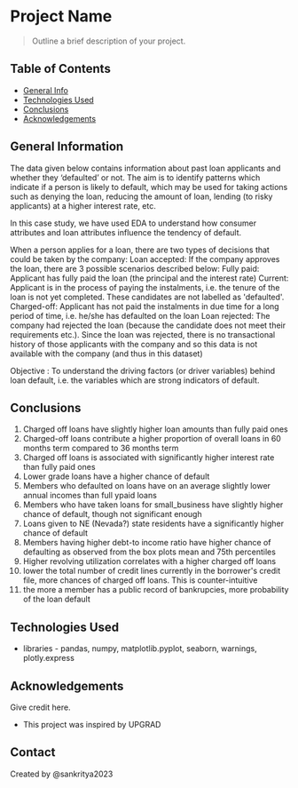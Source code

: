# Project Name
> Outline a brief description of your project.


## Table of Contents
* [General Info](#general-information)
* [Technologies Used](#technologies-used)
* [Conclusions](#conclusions)
* [Acknowledgements](#acknowledgements)

<!-- You can include any other section that is pertinent to your problem -->

## General Information
The data given below contains information about past loan applicants and whether they ‘defaulted’ or not. The aim is to identify patterns which indicate if a person is likely to default, which may be used for taking actions such as denying the loan, reducing the amount of loan, lending (to risky applicants) at a higher interest rate, etc.

In this case study, we have used EDA to understand how consumer attributes and loan attributes influence the tendency of default.

When a person applies for a loan, there are two types of decisions that could be taken by the company:
Loan accepted: If the company approves the loan, there are 3 possible scenarios described below:
Fully paid: Applicant has fully paid the loan (the principal and the interest rate)
Current: Applicant is in the process of paying the instalments, i.e. the tenure of the loan is not yet completed. These candidates are not labelled as 'defaulted'.
Charged-off: Applicant has not paid the instalments in due time for a long period of time, i.e. he/she has defaulted on the loan 
Loan rejected: The company had rejected the loan (because the candidate does not meet their requirements etc.). Since the loan was rejected, there is no transactional history of those applicants with the company and so this data is not available with the company (and thus in this dataset)


Objective : To understand the driving factors (or driver variables) behind loan default, i.e. the variables which are strong indicators of default.

<!-- You don't have to answer all the questions - just the ones relevant to your project. -->

## Conclusions
1. Charged off loans have slightly higher loan amounts than fully paid ones
2. Charged-off loans contribute a higher proportion of overall loans in 60 months term compared to 36 months term
3. Charged off loans is associated with significantly higher interest rate than fully paid ones
4. Lower grade loans have a higher chance of default
5. Members who defaulted on loans have on an average slightly lower annual incomes than full ypaid loans
6. Members who have taken loans for small_business have slightly higher chance of default, though not significant enough
7. Loans given to NE (Nevada?) state residents have a significantly higher chance of default
8. Members having higher debt-to income ratio have higher chance of defaulting as observed from the box plots mean and 75th percentiles
9. Higher revolving utilization correlates with a higher charged off loans
10. lower the total number of credit lines currently in the borrower's credit file,  more chances of charged off loans. This is counter-intuitive
11. the more a member has a public record of bankrupcies, more probability of the loan default

<!-- You don't have to answer all the questions - just the ones relevant to your project. -->


## Technologies Used
- libraries - pandas, numpy, matplotlib.pyplot, seaborn, warnings, plotly.express

<!-- As the libraries versions keep on changing, it is recommended to mention the version of library used in this project -->

## Acknowledgements
Give credit here.
- This project was inspired by UPGRAD


## Contact
Created by @sankritya2023


<!-- Optional -->
<!-- ## License -->
<!-- This project is open source and available under the [... License](). -->

<!-- You don't have to include all sections - just the one's relevant to your project -->
